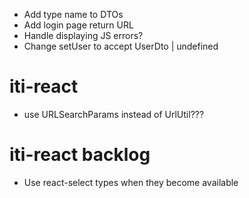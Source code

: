 - Add type name to DTOs
- Add login page return URL
- Handle displaying JS errors?
- Change setUser to accept UserDto | undefined

# iti-react

- use URLSearchParams instead of UrlUtil???

# iti-react backlog

- Use react-select types when they become available
